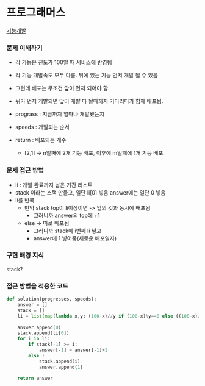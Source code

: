 # 프로그래머스
[기능개발](https://programmers.co.kr/learn/courses/30/lessons/42586)

### 문제 이해하기
- 각 가능은 진도가 100일 때 서비스에 반영됨
- 각 기능 개발속도 모두 다름. 뒤에 있는 기능 먼저 개발 될 수 있음
- 그런데 배포는 무조건 앞이 먼저 되어야 함.
- 뒤가 먼저 개발되면 앞이 개발 다 될때까지 기다리다가 함께 배포됨.
- prograss : 지금까지 얼마나 개발됐는지
- speeds : 개발되는 순서

- return : 배포되는 개수
  - [2,1] -> n일째에 2개 기능 배포, 이후에 m일째에 1개 기능 배포


### 문제 접근 방법
- li : 개발 완료까지 남은 기간 리스트
- stack 이라는 스택 만들고, 일단 li[0] 넣음 answer에는 일단 0 넣음
- li를 반복
  - 만약 stack top이 li이상이면 -> 앞의 것과 동시에 배포됨
    - 그러니까 answer의 top에 +1
  - else -> 따로 배포됨
    - 그러니까 stack에 i번째 li 넣고
    - answer에 1 넣어줌(새로운 배포일자)

### 구현 배경 지식
stack?

### 접근 방법을 적용한 코드
```python
def solution(progresses, speeds):
    answer = []
    stack = []
    li = list(map(lambda x,y: (100-x)//y if (100-x)%y==0 else ((100-x)//y)+1, progresses,speeds))
    
    answer.append(0)
    stack.append(li[0])
    for i in li:
        if stack[-1] >= i:
            answer[-1] = answer[-1]+1
        else :
            stack.append(i)
            answer.append(1)

    return answer

```
